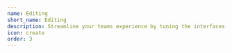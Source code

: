 ```yaml
---
name: Editing
short_name: Editing
description: Streamline your teams experience by tuning the interfaces and setting smart defaults
icon: create
order: 3
---
```

